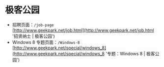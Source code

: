 极客公园
=========
* 招聘页面：`/job-page`  
[http://www.geekpark.net/job.html](http://www.geekpark.net/job.html '招贤纳士 | 极客公园')
* Windows 8 专题页面：`/Windows-8`  
[http://www.geekpark.net/special/windows_8](http://www.geekpark.net/special/windows_8 '专题：Windows 8 | 极客公园')

